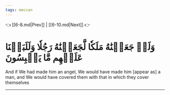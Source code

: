 ```yaml
---
tags: meccan
---
```


👈 [[6-8.md|Prev]] | [[6-10.md|Next]] 👉

# وَلَوۡ جَعَلۡنَٰهُ مَلَكٗا لَّجَعَلۡنَٰهُ رَجُلٗا وَلَلَبَسۡنَا عَلَيۡهِم مَّا يَلۡبِسُونَ

And if We had made him an angel, We would have made him [appear as] a man, and We would have covered them with that in which they cover themselves

---

